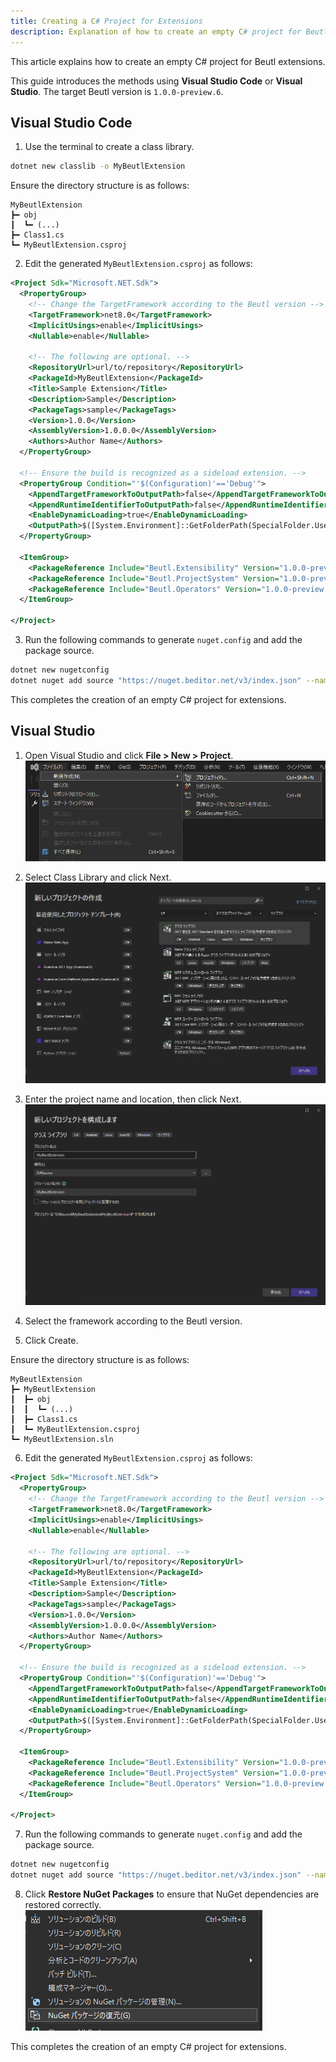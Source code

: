 ```yaml
---
title: Creating a C# Project for Extensions
description: Explanation of how to create an empty C# project for Beutl extensions.
---
```


This article explains how to create an empty C# project for Beutl extensions.

This guide introduces the methods using __Visual Studio Code__ or __Visual Studio__.
The target Beutl version is `1.0.0-preview.6`.

## Visual Studio Code
1. Use the terminal to create a class library.  
```sh
dotnet new classlib -o MyBeutlExtension
```

Ensure the directory structure is as follows:
```
MyBeutlExtension
┣━ obj
┃  ┗━ (...)
┣━ Class1.cs
┗━ MyBeutlExtension.csproj
```

2. Edit the generated `MyBeutlExtension.csproj` as follows:
```xml
<Project Sdk="Microsoft.NET.Sdk">
  <PropertyGroup>
    <!-- Change the TargetFramework according to the Beutl version -->
    <TargetFramework>net8.0</TargetFramework>
    <ImplicitUsings>enable</ImplicitUsings>
    <Nullable>enable</Nullable>

    <!-- The following are optional. -->
    <RepositoryUrl>url/to/repository</RepositoryUrl>
    <PackageId>MyBeutlExtension</PackageId>
    <Title>Sample Extension</Title>
    <Description>Sample</Description>
    <PackageTags>sample</PackageTags>
    <Version>1.0.0</Version>
    <AssemblyVersion>1.0.0.0</AssemblyVersion>
    <Authors>Author Name</Authors>
  </PropertyGroup>

  <!-- Ensure the build is recognized as a sideload extension. -->
  <PropertyGroup Condition="'$(Configuration)'=='Debug'">
    <AppendTargetFrameworkToOutputPath>false</AppendTargetFrameworkToOutputPath>
    <AppendRuntimeIdentifierToOutputPath>false</AppendRuntimeIdentifierToOutputPath>
    <EnableDynamicLoading>true</EnableDynamicLoading>
    <OutputPath>$([System.Environment]::GetFolderPath(SpecialFolder.UserProfile))\.beutl\sideloads\$(AssemblyName)</OutputPath>
  </PropertyGroup>

  <ItemGroup>
    <PackageReference Include="Beutl.Extensibility" Version="1.0.0-preview.6" />
    <PackageReference Include="Beutl.ProjectSystem" Version="1.0.0-preview.6" />
    <PackageReference Include="Beutl.Operators" Version="1.0.0-preview.6" />
  </ItemGroup>

</Project>
```

3. Run the following commands to generate `nuget.config` and add the package source.
```sh
dotnet new nugetconfig
dotnet nuget add source "https://nuget.beditor.net/v3/index.json" --name nuget.beditor.net
```

This completes the creation of an empty C# project for extensions.

## Visual Studio
1. Open Visual Studio and click __File > New > Project__.  
![Create Visual Studio Project](_images/2.create-csproj/visual-studio/create-new-project.png)

2. Select Class Library and click Next.  
![Select Class Library](_images/2.create-csproj/visual-studio/select-classlib.png)

3. Enter the project name and location, then click Next.
![Confirm Name and Location](_images/2.create-csproj/visual-studio/confirm-name-and-location.png)

4. Select the framework according to the Beutl version.

5. Click Create.

Ensure the directory structure is as follows:
```
MyBeutlExtension
┣━ MyBeutlExtension
┃  ┣━ obj
┃  ┃  ┗━ (...)
┃  ┣━ Class1.cs
┃  ┗━ MyBeutlExtension.csproj
┗━ MyBeutlExtension.sln
```

6. Edit the generated `MyBeutlExtension.csproj` as follows:
```xml
<Project Sdk="Microsoft.NET.Sdk">
  <PropertyGroup>
    <!-- Change the TargetFramework according to the Beutl version -->
    <TargetFramework>net8.0</TargetFramework>
    <ImplicitUsings>enable</ImplicitUsings>
    <Nullable>enable</Nullable>

    <!-- The following are optional. -->
    <RepositoryUrl>url/to/repository</RepositoryUrl>
    <PackageId>MyBeutlExtension</PackageId>
    <Title>Sample Extension</Title>
    <Description>Sample</Description>
    <PackageTags>sample</PackageTags>
    <Version>1.0.0</Version>
    <AssemblyVersion>1.0.0.0</AssemblyVersion>
    <Authors>Author Name</Authors>
  </PropertyGroup>

  <!-- Ensure the build is recognized as a sideload extension. -->
  <PropertyGroup Condition="'$(Configuration)'=='Debug'">
    <AppendTargetFrameworkToOutputPath>false</AppendTargetFrameworkToOutputPath>
    <AppendRuntimeIdentifierToOutputPath>false</AppendRuntimeIdentifierToOutputPath>
    <EnableDynamicLoading>true</EnableDynamicLoading>
    <OutputPath>$([System.Environment]::GetFolderPath(SpecialFolder.UserProfile))\.beutl\sideloads\$(AssemblyName)</OutputPath>
  </PropertyGroup>

  <ItemGroup>
    <PackageReference Include="Beutl.Extensibility" Version="1.0.0-preview.6" />
    <PackageReference Include="Beutl.ProjectSystem" Version="1.0.0-preview.6" />
    <PackageReference Include="Beutl.Operators" Version="1.0.0-preview.6" />
  </ItemGroup>

</Project>
```

7. Run the following commands to generate `nuget.config` and add the package source.
```sh
dotnet new nugetconfig
dotnet nuget add source "https://nuget.beditor.net/v3/index.json" --name nuget.beditor.net
```

8. Click __Restore NuGet Packages__ to ensure that NuGet dependencies are restored correctly.  
![Restore NuGet Packages](_images/2.create-csproj/visual-studio/restore-nuget-packages.png)

This completes the creation of an empty C# project for extensions.
